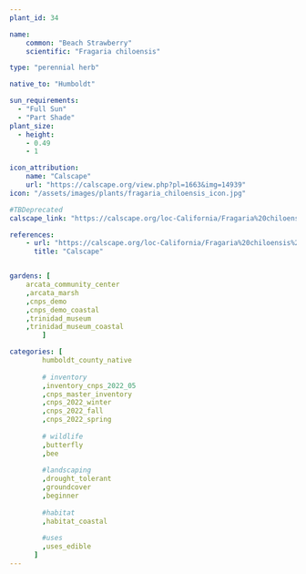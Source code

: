 ```yaml
---
plant_id: 34

name: 
    common: "Beach Strawberry"     
    scientific: "Fragaria chiloensis" 

type: "perennial herb"

native_to: "Humboldt"

sun_requirements:
  - "Full Sun"
  - "Part Shade"
plant_size:
  - height: 
    - 0.49
    - 1

icon_attribution: 
    name: "Calscape"
    url: "https://calscape.org/view.php?pl=1663&img=14939"
icon: "/assets/images/plants/fragaria_chiloensis_icon.jpg" 

#TBDeprecated
calscape_link: "https://calscape.org/loc-California/Fragaria%20chiloensis%20(Beach%20Strawberry)"

references:
    - url: "https://calscape.org/loc-California/Fragaria%20chiloensis%20(Beach%20Strawberry)"
      title: "Calscape"


gardens: [ 
    arcata_community_center
    ,arcata_marsh
    ,cnps_demo
    ,cnps_demo_coastal
    ,trinidad_museum
    ,trinidad_museum_coastal
        ]

categories: [
        humboldt_county_native
        
        # inventory
        ,inventory_cnps_2022_05
        ,cnps_master_inventory
        ,cnps_2022_winter
        ,cnps_2022_fall
        ,cnps_2022_spring
        
        # wildlife
        ,butterfly
        ,bee
        
        #landscaping
        ,drought_tolerant
        ,groundcover
        ,beginner
    
        #habitat
        ,habitat_coastal
       
        #uses
        ,uses_edible
      ]
---
```


